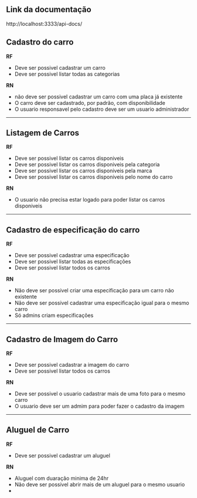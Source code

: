  ## Link da documentação 
 
http://localhost:3333/api-docs/

## Cadastro do carro
**RF**

- Deve ser possivel cadastrar um carro
- Deve ser possivel listar todas as categorias


**RN**

- não deve ser possivel cadastrar um carro com uma placa já existente 
- O carro deve ser cadastrado, por padrão, com disponibilidade 
- O usuario responsavel pelo cadastro deve ser um usuario administrador 
****



## Listagem de Carros
**RF**

- Deve ser possivel listar os carros disponiveis
- Deve ser possivel listar os carros disponiveis pela categoria
- Deve ser possivel listar os carros disponiveis pela marca
- Deve ser possivel listar os carros disponiveis pelo nome do carro


**RN**

- O usuario não precisa estar logado para poder listar os carros disponiveis
****

## Cadastro de especificação do carro
**RF**

- Deve ser possivel cadastrar uma especificação 
- Deve ser possivel listar todas as especificações
- Deve ser possivel listar todos os carros

**RN**

- Não deve ser possivel criar uma especificação para um carro não existente
- Não deve ser possivel cadastrar uma especificação igual para o mesmo carro
- Só admins criam especificações

****

## Cadastro de Imagem do Carro

**RF**

- Deve ser possivel cadastrar a imagem do carro
- Deve ser possivel listar todos os carros
 
**RN**

- Deve ser possivel o usuario cadastrar mais de uma foto para o mesmo carro
- O usuario deve ser um admim para poder fazer o cadastro da imagem

****
## Aluguel de Carro

**RF**

- Deve ser possivel cadastrar um aluguel

**RN**

- Aluguel com duaração minima de 24hr
- Não deve ser possivel abrir mais de um aluguel para o mesmo usuario
- 